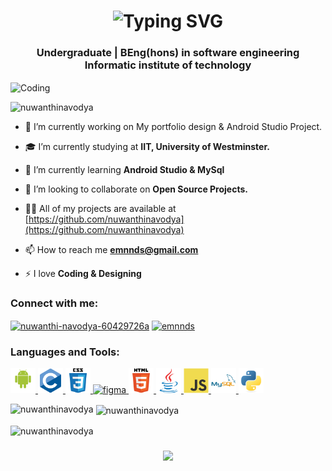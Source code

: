 <h1 align="center">
   <img src="https://readme-typing-svg.herokuapp.com?font=Agbalumo&size=24&pause=1000&color=B110C5&random=false&width=500&lines=Hello+%F0%9F%AB%A1%2C+I'm+Nuwanthi+Navodya+De+Seram." alt="Typing SVG" />
</h1>
<h3 align="center">Undergraduate | BEng(hons) in software engineering Informatic institute of technology</h3>
<img align="center" alt="Coding" width="700" padding-left="100" src="https://github.com/nuwanthinavodya/nuwanthinavodya/assets/126808802/1aef7211-c31c-485c-b63b-859013507c46">


<p align="left"> <img src="https://komarev.com/ghpvc/?username=nuwanthinavodya&label=Profile%20views&color=0e75b6&style=flat" alt="nuwanthinavodya" /> </p>

- 🔭 I’m currently working on My portfolio design & Android Studio Project.

- 🎓 I’m currently studying at **IIT, University of Westminster.**

- 🌱 I’m currently learning **Android Studio & MySql**

- 👯 I’m looking to collaborate on **Open Source Projects.**

- 👨‍💻 All of my projects are available at [https://github.com/nuwanthinavodya](https://github.com/nuwanthinavodya)

- 📫 How to reach me **emnnds@gmail.com**

- ⚡ I love **Coding & Designing**

<h3 align="left">Connect with me:</h3>
<p align="left">
<a href="https://linkedin.com/in/nuwanthi-navodya-60429726a" target="blank"><img align="center" src="https://raw.githubusercontent.com/rahuldkjain/github-profile-readme-generator/master/src/images/icons/Social/linked-in-alt.svg" alt="nuwanthi-navodya-60429726a" height="30" width="40" /></a>
<a href="https://www.hackerrank.com/emnnds" target="blank"><img align="center" src="https://raw.githubusercontent.com/rahuldkjain/github-profile-readme-generator/master/src/images/icons/Social/hackerrank.svg" alt="emnnds" height="30" width="40" /></a>
</p>

<h3 align="left">Languages and Tools:</h3>
<p align="left"> <a href="https://developer.android.com" target="_blank" rel="noreferrer"> <img src="https://raw.githubusercontent.com/devicons/devicon/master/icons/android/android-original-wordmark.svg" alt="android" width="40" height="40"/> </a> <a href="https://www.cprogramming.com/" target="_blank" rel="noreferrer"> <img src="https://raw.githubusercontent.com/devicons/devicon/master/icons/c/c-original.svg" alt="c" width="40" height="40"/> </a> <a href="https://www.w3schools.com/css/" target="_blank" rel="noreferrer"> <img src="https://raw.githubusercontent.com/devicons/devicon/master/icons/css3/css3-original-wordmark.svg" alt="css3" width="40" height="40"/> </a> <a href="https://www.figma.com/" target="_blank" rel="noreferrer"> <img src="https://www.vectorlogo.zone/logos/figma/figma-icon.svg" alt="figma" width="40" height="40"/> </a> <a href="https://www.w3.org/html/" target="_blank" rel="noreferrer"> <img src="https://raw.githubusercontent.com/devicons/devicon/master/icons/html5/html5-original-wordmark.svg" alt="html5" width="40" height="40"/> </a> <a href="https://www.java.com" target="_blank" rel="noreferrer"> <img src="https://raw.githubusercontent.com/devicons/devicon/master/icons/java/java-original.svg" alt="java" width="40" height="40"/> </a> <a href="https://developer.mozilla.org/en-US/docs/Web/JavaScript" target="_blank" rel="noreferrer"> <img src="https://raw.githubusercontent.com/devicons/devicon/master/icons/javascript/javascript-original.svg" alt="javascript" width="40" height="40"/> </a> <a href="https://www.mysql.com/" target="_blank" rel="noreferrer"> <img src="https://raw.githubusercontent.com/devicons/devicon/master/icons/mysql/mysql-original-wordmark.svg" alt="mysql" width="40" height="40"/> </a> <a href="https://www.python.org" target="_blank" rel="noreferrer"> <img src="https://raw.githubusercontent.com/devicons/devicon/master/icons/python/python-original.svg" alt="python" width="40" height="40"/> </a> </p>

<p><img align="left" src="https://github-readme-stats.vercel.app/api/top-langs?username=nuwanthinavodya&show_icons=true&locale=en&layout=compact" alt="nuwanthinavodya" /></p>

<p>&nbsp;<img align="center" src="https://github-readme-stats.vercel.app/api?username=nuwanthinavodya&show_icons=true&locale=en" alt="nuwanthinavodya" /></p>

<p><img align="center" src="https://github-readme-streak-stats.herokuapp.com/?user=nuwanthinavodya&" alt="nuwanthinavodya" /></p>

<h3 align="center">
    <img src="https://readme-typing-svg.herokuapp.com/?font=Righteous&size=25&center=true&vCenter=true&width=610&height=70&duration=4000&lines=Thanks+for+visiting!+✌️;">
</h3>

<br/>
